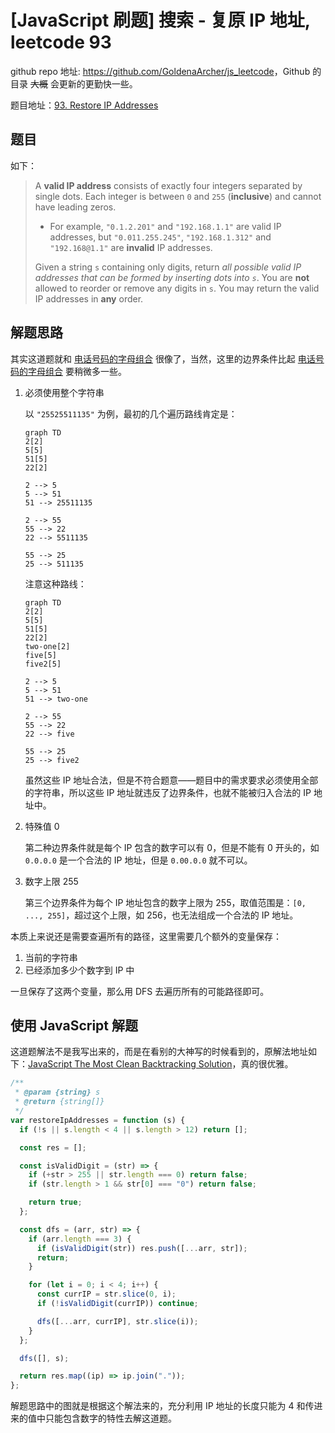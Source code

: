 # [JavaScript 刷题] 搜索 - 复原 IP 地址, leetcode 93

github repo 地址: <https://github.com/GoldenaArcher/js_leetcode>，Github 的目录 ~~大概~~ 会更新的更勤快一些。

题目地址：[93. Restore IP Addresses](https://leetcode.com/problems/restore-ip-addresses/)

## 题目

如下：

> A **valid IP address** consists of exactly four integers separated by single dots. Each integer is between `0` and `255` (**inclusive**) and cannot have leading zeros.
>
> - For example, `"0.1.2.201"` and `"192.168.1.1"` are valid IP addresses, but `"0.011.255.245"`, `"192.168.1.312"` and `"192.168@1.1"` are **invalid** IP addresses.
>
> Given a string `s` containing only digits, return _all possible valid IP addresses that can be formed by inserting dots into `s`_. You are **not** allowed to reorder or remove any digits in `s`. You may return the valid IP addresses in **any** order.

## 解题思路

其实这道题就和 [电话号码的字母组合](https://goldenaarcher.blog.csdn.net/article/details/125030421) 很像了，当然，这里的边界条件比起 [电话号码的字母组合](https://goldenaarcher.blog.csdn.net/article/details/125030421) 要稍微多一些。

1. 必须使用整个字符串

   以 `"25525511135"` 为例，最初的几个遍历路线肯定是：

   ```mermaid
   graph TD
   2[2]
   5[5]
   51[5]
   22[2]

   2 --> 5
   5 --> 51
   51 --> 25511135

   2 --> 55
   55 --> 22
   22 --> 5511135

   55 --> 25
   25 --> 511135
   ```

   注意这种路线：

    ```mermaid
   graph TD
   2[2]
   5[5]
   51[5]
   22[2]
   two-one[2]
   five[5]
   five2[5]

   2 --> 5
   5 --> 51
   51 --> two-one

   2 --> 55
   55 --> 22
   22 --> five

   55 --> 25
   25 --> five2
   ```

   虽然这些 IP 地址合法，但是不符合题意——题目中的需求要求必须使用全部的字符串，所以这些 IP 地址就违反了边界条件，也就不能被归入合法的 IP 地址中。

2. 特殊值 0

   第二种边界条件就是每个 IP 包含的数字可以有 0，但是不能有 0 开头的，如 `0.0.0.0` 是一个合法的 IP 地址，但是 `0.00.0.0` 就不可以。

3. 数字上限 255

   第三个边界条件为每个 IP 地址包含的数字上限为 255，取值范围是：`[0, ..., 255]`，超过这个上限，如 256，也无法组成一个合法的 IP 地址。

本质上来说还是需要查遍所有的路径，这里需要几个额外的变量保存：

1. 当前的字符串
2. 已经添加多少个数字到 IP 中

一旦保存了这两个变量，那么用 DFS 去遍历所有的可能路径即可。

## 使用 JavaScript 解题

这道题解法不是我写出来的，而是在看别的大神写的时候看到的，原解法地址如下：[JavaScript The Most Clean Backtracking Solution](https://leetcode.com/problems/restore-ip-addresses/discuss/672543/JavaScript-The-Most-Clean-Backtracking-Solution)，真的很优雅。

```javascript
/**
 * @param {string} s
 * @return {string[]}
 */
var restoreIpAddresses = function (s) {
  if (!s || s.length < 4 || s.length > 12) return [];

  const res = [];

  const isValidDigit = (str) => {
    if (+str > 255 || str.length === 0) return false;
    if (str.length > 1 && str[0] === "0") return false;

    return true;
  };

  const dfs = (arr, str) => {
    if (arr.length === 3) {
      if (isValidDigit(str)) res.push([...arr, str]);
      return;
    }

    for (let i = 0; i < 4; i++) {
      const currIP = str.slice(0, i);
      if (!isValidDigit(currIP)) continue;

      dfs([...arr, currIP], str.slice(i));
    }
  };

  dfs([], s);

  return res.map((ip) => ip.join("."));
};
```

解题思路中的图就是根据这个解法来的，充分利用 IP 地址的长度只能为 4 和传进来的值中只能包含数字的特性去解这道题。
